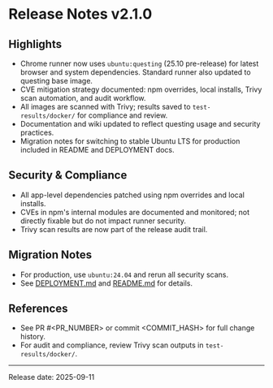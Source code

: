 # Release Notes v2.1.0

## Highlights
- Chrome runner now uses `ubuntu:questing` (25.10 pre-release) for latest browser and system dependencies. Standard runner also updated to questing base image.
- CVE mitigation strategy documented: npm overrides, local installs, Trivy scan automation, and audit workflow.
- All images are scanned with Trivy; results saved to `test-results/docker/` for compliance and review.
- Documentation and wiki updated to reflect questing usage and security practices.
- Migration notes for switching to stable Ubuntu LTS for production included in README and DEPLOYMENT docs.

## Security & Compliance
- All app-level dependencies patched using npm overrides and local installs.
- CVEs in npm's internal modules are documented and monitored; not directly fixable but do not impact runner security.
- Trivy scan results are now part of the release audit trail.

## Migration Notes
- For production, use `ubuntu:24.04` and rerun all security scans.
- See [DEPLOYMENT.md](../DEPLOYMENT.md) and [README.md](../../README.md) for details.

## References
- See PR #<PR_NUMBER> or commit <COMMIT_HASH> for full change history.
- For audit and compliance, review Trivy scan outputs in `test-results/docker/`.

---
Release date: 2025-09-11
